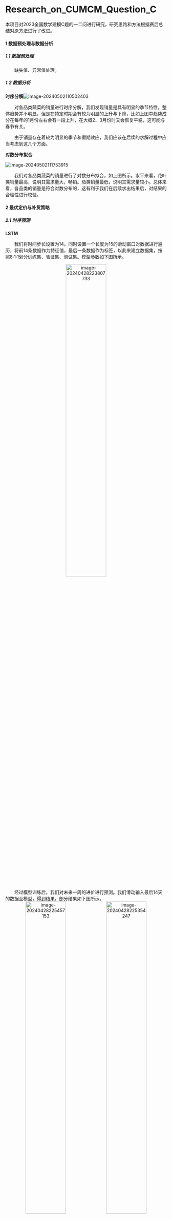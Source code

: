 # Research_on_CUMCM_Question_C

本项目对2023全国数学建模C题的一二问进行研究，研究思路和方法根据赛后总结对原方法进行了改进。

#### 1 数据预处理与数据分析

##### 1.1 数据预处理

&emsp;&emsp;缺失值、异常值处理。

##### 1.2 数据分析

**时序分解**![image-20240502110502403](./picture/image-20240502110502403.png)

&emsp;&emsp;对各品类蔬菜的销量进行时序分解，我们发现销量是具有明显的季节特性。整体趋势并不明显，但是在特定时期会有较为明显的上升与下降，比如上图中趋势成分在每年的1月份左右会有一段上升，在大概2、3月份时又会恢复平稳，这可能与春节有关。

&emsp;&emsp;由于销量存在着较为明显的季节和假期效应，我们应该在后续的求解过程中应当考虑到这几个方面。

**对数分布拟合**

![image-20240502111753915](./picture/image-20240502111753915.png)

&emsp;&emsp;我们对各品类蔬菜的销量进行了对数分布拟合，如上图所示。水平来看，花叶类销量最高，说明其需求量大，畅销。茄类销量最低，说明其需求量较小。总体来看，各品类的销量是符合对数分布的，这有利于我们在后续求出结果后，对结果的合理性进行校验。

#### 2 最优定价与补货策略

##### 2.1 时序预测

**LSTM**

&emsp;&emsp;我们将时间步长设置为14。同时设置一个长度为15的滑动窗口对数据进行遍历，将前14条数据作为特征值，最后一条数据作为标签，以此来建立数据集，按照8:1:1划分训练集、验证集、测试集。模型参数如下图所示。
<div align=center>
<img src="./picture/image-20240428223807733.png" alt="image-20240428223807733"  width=50%;" />
</div>
&emsp;&emsp;经过模型训练后，我们对未来一周的进价进行预测。我们滑动输入最后14天的数据至模型，得到结果。部分结果如下图所示。

<div align=center>
<img src="./picture/image-20240428225457153.png" alt="image-20240428225457153" width=50% /><img src="./picture/image-20240428225354247.png" alt="image-20240428225354247" width=50% />
</div>


&emsp;&emsp;但是，我们发现LSTM存在严重的过拟合问题，且用来训练的数据集比较小。所以我们后续又使用了Prophet。

**Prophet**

![image-20240502112441265](./picture/image-20240502112441265.png)

&emsp;&emsp;上图为辣椒类的Prophet拟合结果。R方值：0.8424063467517539；MAPE：16.44219104792144；RMSE：1.0324509776777813。拟合效果很好。我们对其未来一周的批发价格进行了预测，预测结果为：

```
6.700559181732566
6.66548621152141
6.623282135798618
6.784097018197269
6.819266796469724
6.939921397439264
```
##### 2.2 优化模型

&emsp;&emsp;加入需求弹性函数： $\ln S_{ij}=d+E_{p}\cdot\ln P_{ij}$ ，该公式通过弹性系数 $E_p=\frac{\Delta\mathrm{S}/S}{\Delta P/P}$ 推导得到。其中 $\Delta\mathrm{S}/S$ 表示需求的变化率， $\Delta\mathrm{P}/P$ 表示价格的变化率。

&emsp;&emsp; $E_p$ 和 $d$ 通过线性回归得到。对此，我们设置了一个滑动窗口 $[x-0.01,x+0.01]$ ， $x∈[min(ln(P)),max(ln(P))]$ 。对于在滑动窗口中的数据点，我们取它们的中位数来替代该数据点。这样做的原因在于我们发现在一个较小的邻域内，数据总是过于集中，且相差较大，这导致拟合的难度增加。考虑中位数的原因在于我们更希望采用真实的数据，而不是经过变换后的数据（如平均值）。下面两幅图是经过回归后的部分结果。
<div align=center>
<img src="./picture/image-20240428215239250.png" alt="image-20240428215239250" width=50%; /><img src="./picture/image-20240428215303274.png" alt="image-20240428215303274" width=50%; />
</div>
<div align=center>
<img src="./picture/image-20240428222552968.png" alt="image-20240428222552968" width=50%; />
</div>



&emsp;&emsp;所有结果的 $E_p$ 均为负值，这反映了真实情况。说明当价格升高，销量会下降。但同时我们也发现，除了水生根茎类和花菜类，其他品类 $E_p<-0.5$，说明它们的销量更加稳定，是人们的必需品。

&emsp;&emsp;在此之后，我们可以建立优化模型，如下图所示。
<div align=center>
<img src="./picture/image-20240428222247436.png" alt="image-20240428222247436" width=50% />
</div>

##### 2.3 模拟退火

&emsp;&emsp;经过模拟退火计算，我们得到了最优的定价和补货策略。退火过程和最优策略如下图所示。
<div align=center>
<img src="./picture/image-20240428215104091.png" alt="image-20240428215104091" width=50% />
</div>




<img src="./picture/image-20240428223219460.png" alt="image-20240428223219460" style="zoom: 100%;" />

#### 3 结果校验

在数据分析中，我们对销量进行对数正态分布拟合。对于求解结果，我们发现其符合 $3σ$准则，说明求解结果较为准确。
